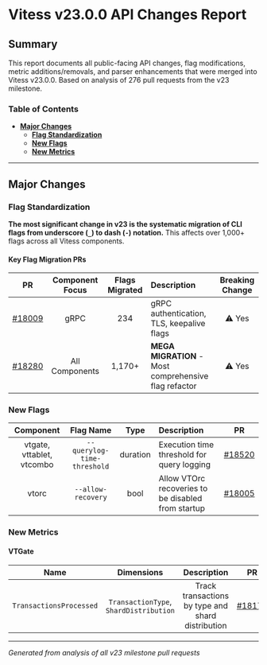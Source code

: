 # Vitess v23.0.0 API Changes Report

## Summary

This report documents all public-facing API changes, flag modifications, metric additions/removals, and parser enhancements that were merged into Vitess v23.0.0. Based on analysis of 276 pull requests from the v23 milestone.

### Table of Contents

- **[Major Changes](#major-changes)**
  - **[Flag Standardization](#flag-standardization)**
  - **[New Flags](#new-flags)**
  - **[New Metrics](#new-metrics)**

---

## <a id="major-changes"/>Major Changes</a>

### <a id="flag-standardization"/>Flag Standardization</a>

**The most significant change in v23 is the systematic migration of CLI flags from underscore (`_`) to dash (`-`) notation.** This affects over 1,000+ flags across all Vitess components.

#### Key Flag Migration PRs

| PR | Component Focus | Flags Migrated | Description | Breaking Change |
|:--:|:---------------:|:--------------:|:------------|:---------------:|
| [#18009](https://github.com/vitessio/vitess/pull/18009) | gRPC | 234 | gRPC authentication, TLS, keepalive flags | ⚠️ Yes |
| [#18280](https://github.com/vitessio/vitess/pull/18280) | All Components | 1,170+ | **MEGA MIGRATION** - Most comprehensive flag refactor | ⚠️ Yes |

### <a id="new-flags"/>New Flags</a>

| Component | Flag Name | Type | Description | PR |
|:---------:|:---------:|:----:|:------------|:--:|
| vtgate, vttablet, vtcombo | `--querylog-time-threshold` | duration | Execution time threshold for query logging | [#18520](https://github.com/vitessio/vitess/pull/18520) |
| vtorc | `--allow-recovery` | bool | Allow VTOrc recoveries to be disabled from startup | [#18005](https://github.com/vitessio/vitess/pull/18005) |

### <a id="new-metrics"/>New Metrics</a>

#### VTGate

| Name | Dimensions | Description | PR |
|:----:|:----------:|:-----------:|:--:|
| `TransactionsProcessed` | `TransactionType`, `ShardDistribution` | Track transactions by type and shard distribution | [#18171](https://github.com/vitessio/vitess/pull/18171) |

---

*Generated from analysis of all v23 milestone pull requests*
